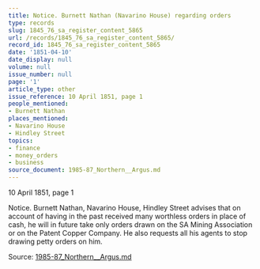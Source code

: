 ```yaml
---
title: Notice. Burnett Nathan (Navarino House) regarding orders
type: records
slug: 1845_76_sa_register_content_5865
url: /records/1845_76_sa_register_content_5865/
record_id: 1845_76_sa_register_content_5865
date: '1851-04-10'
date_display: null
volume: null
issue_number: null
page: '1'
article_type: other
issue_reference: 10 April 1851, page 1
people_mentioned:
- Burnett Nathan
places_mentioned:
- Navarino House
- Hindley Street
topics:
- finance
- money_orders
- business
source_document: 1985-87_Northern__Argus.md
---
```


10 April 1851, page 1

Notice.  Burnett Nathan, Navarino House, Hindley Street advises that on account of having in the past received many worthless orders in place of cash, he will in future take only orders drawn on the SA Mining Association or on the Patent Copper Company.  He also requests all his agents to stop drawing petty orders on him.

Source: [1985-87_Northern__Argus.md](/downloads/markdown/1985-87_Northern__Argus.md)
